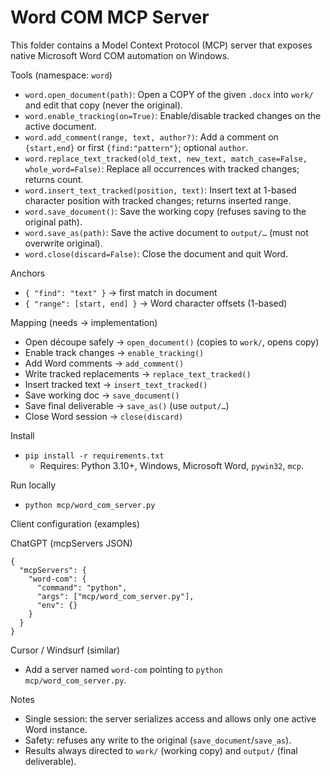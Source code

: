 Word COM MCP Server
===================

This folder contains a Model Context Protocol (MCP) server that exposes native Microsoft Word COM automation on Windows.

Tools (namespace: `word`)
- `word.open_document(path)`: Open a COPY of the given `.docx` into `work/` and edit that copy (never the original).
- `word.enable_tracking(on=True)`: Enable/disable tracked changes on the active document.
- `word.add_comment(range, text, author?)`: Add a comment on `{start,end}` or first `{find:"pattern"}`; optional `author`.
- `word.replace_text_tracked(old_text, new_text, match_case=False, whole_word=False)`: Replace all occurrences with tracked changes; returns count.
- `word.insert_text_tracked(position, text)`: Insert text at 1-based character position with tracked changes; returns inserted range.
- `word.save_document()`: Save the working copy (refuses saving to the original path).
- `word.save_as(path)`: Save the active document to `output/…` (must not overwrite original).
- `word.close(discard=False)`: Close the document and quit Word.

Anchors
- `{ "find": "text" }` → first match in document
- `{ "range": [start, end] }` → Word character offsets (1-based)

Mapping (needs → implementation)
- Open découpe safely → `open_document()` (copies to `work/`, opens copy)
- Enable track changes → `enable_tracking()`
- Add Word comments → `add_comment()`
- Write tracked replacements → `replace_text_tracked()`
- Insert tracked text → `insert_text_tracked()`
- Save working doc → `save_document()`
- Save final deliverable → `save_as()` (use `output/…`)
- Close Word session → `close(discard)`

Install
- `pip install -r requirements.txt`
  - Requires: Python 3.10+, Windows, Microsoft Word, `pywin32`, `mcp`.

Run locally
- `python mcp/word_com_server.py`

Client configuration (examples)

ChatGPT (mcpServers JSON)
```
{
  "mcpServers": {
    "word-com": {
      "command": "python",
      "args": ["mcp/word_com_server.py"],
      "env": {}
    }
  }
}
```

Cursor / Windsurf (similar)
- Add a server named `word-com` pointing to `python mcp/word_com_server.py`.

Notes
- Single session: the server serializes access and allows only one active Word instance.
- Safety: refuses any write to the original (`save_document`/`save_as`).
- Results always directed to `work/` (working copy) and `output/` (final deliverable).
